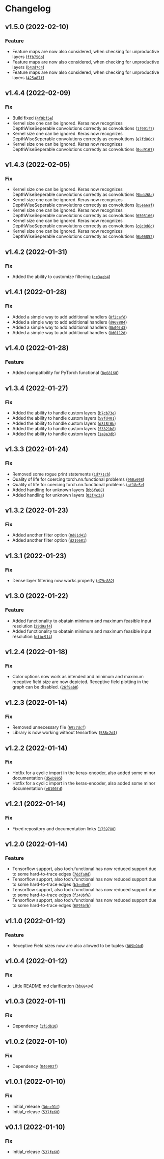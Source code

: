 # Changelog

<!--next-version-placeholder-->

## v1.5.0 (2022-02-10)
### Feature
* Feature maps are now also considered, when checking for unproductive layers ([`ffb756b`](https://github.com/MLRichter/receptive_field_analysis_toolbox/commit/ffb756bbc2f6233482d072abbe433f13aef1ea0f))
* Feature maps are now also considered, when checking for unproductive layers ([`b43d7c4`](https://github.com/MLRichter/receptive_field_analysis_toolbox/commit/b43d7c4bcc593b094c71e3ee1a921f2a9f0523a6))
* Feature maps are now also considered, when checking for unproductive layers ([`425a87f`](https://github.com/MLRichter/receptive_field_analysis_toolbox/commit/425a87fd02f3541dee345daa61016af51d87f18a))

## v1.4.4 (2022-02-09)
### Fix
* Build fixed ([`4f9bf5e`](https://github.com/MLRichter/receptive_field_analysis_toolbox/commit/4f9bf5e7ef260a6271bfbf7e3d057712b6eecd61))
* Kernel size one can be ignored. Keras now recognizes DepthWiseSeperable convolutions correctly as convolutions ([`1f901f7`](https://github.com/MLRichter/receptive_field_analysis_toolbox/commit/1f901f7ea179fd2df5d8509b286d8784a03914e7))
* Kernel size one can be ignored. Keras now recognizes DepthWiseSeperable convolutions correctly as convolutions ([`e7fd86d`](https://github.com/MLRichter/receptive_field_analysis_toolbox/commit/e7fd86d8424bb1e80db8049cbb6a9cda106813e3))
* Kernel size one can be ignored. Keras now recognizes DepthWiseSeperable convolutions correctly as convolutions ([`0cd9167`](https://github.com/MLRichter/receptive_field_analysis_toolbox/commit/0cd91671490970987e90b4c70ea5d15499c18968))

## v1.4.3 (2022-02-05)
### Fix
* Kernel size one can be ignored. Keras now recognizes DepthWiseSeperable convolutions correctly as convolutions ([`9bd498a`](https://github.com/MLRichter/receptive_field_analysis_toolbox/commit/9bd498a14a5834f951ad8746f9e783512b4cb61a))
* Kernel size one can be ignored. Keras now recognizes DepthWiseSeperable convolutions correctly as convolutions ([`b5ea6af`](https://github.com/MLRichter/receptive_field_analysis_toolbox/commit/b5ea6afe235db5512616237909cabcd221c38666))
* Kernel size one can be ignored. Keras now recognizes DepthWiseSeperable convolutions correctly as convolutions ([`6505166`](https://github.com/MLRichter/receptive_field_analysis_toolbox/commit/6505166f5283ce5e053df6a00b8b1e9c3e367b17))
* Kernel size one can be ignored. Keras now recognizes DepthWiseSeperable convolutions correctly as convolutions ([`c8c0d6d`](https://github.com/MLRichter/receptive_field_analysis_toolbox/commit/c8c0d6d2403c3e0a046d27a7f3fe0b96c90fc6f1))
* Kernel size one can be ignored. Keras now recognizes DepthWiseSeperable convolutions correctly as convolutions ([`6b06852`](https://github.com/MLRichter/receptive_field_analysis_toolbox/commit/6b068522e2b23d7110ac1e886bcd441a7baf4fbd))

## v1.4.2 (2022-01-31)
### Fix
* Added the ability to customize filtering ([`ce3aeb4`](https://github.com/MLRichter/receptive_field_analysis_toolbox/commit/ce3aeb4c00c0abef3277f9b5839163874d355778))

## v1.4.1 (2022-01-28)
### Fix
* Added a simple way to add additional handlers ([`8f2cefd`](https://github.com/MLRichter/receptive_field_analysis_toolbox/commit/8f2cefdb4fde7f4d18e601de91516e852b7c8885))
* Added a simple way to add additional handlers ([`d968884`](https://github.com/MLRichter/receptive_field_analysis_toolbox/commit/d968884c922106fdb9ff143acdd1cc7b04e55b69))
* Added a simple way to add additional handlers ([`8b09f43`](https://github.com/MLRichter/receptive_field_analysis_toolbox/commit/8b09f43dbf6b79e7f2f41df3614686caed45e015))
* Added a simple way to add additional handlers ([`8d0112d`](https://github.com/MLRichter/receptive_field_analysis_toolbox/commit/8d0112d362cf3719adf6022c95b2cfe4a336f9c0))

## v1.4.0 (2022-01-28)
### Feature
* Added compatibility for PyTorch functional ([`8e68160`](https://github.com/MLRichter/receptive_field_analysis_toolbox/commit/8e68160824baa3ec6f9052c2135038424d4b9230))

## v1.3.4 (2022-01-27)
### Fix
* Added the ability to handle custom layers ([`b7cb73e`](https://github.com/MLRichter/receptive_field_analysis_toolbox/commit/b7cb73e1b30d8a78dd720ab6391f2341322957f2))
* Added the ability to handle custom layers ([`58fd401`](https://github.com/MLRichter/receptive_field_analysis_toolbox/commit/58fd4014dcd074aab78d72223a4bcfd36517cf73))
* Added the ability to handle custom layers ([`d8f8f6b`](https://github.com/MLRichter/receptive_field_analysis_toolbox/commit/d8f8f6b1449920fede9245a9da976dc9bd450deb))
* Added the ability to handle custom layers ([`f3321b8`](https://github.com/MLRichter/receptive_field_analysis_toolbox/commit/f3321b8aa54789dbe329995798fbfe31c123f1b4))
* Added the ability to handle custom layers ([`1a8a3db`](https://github.com/MLRichter/receptive_field_analysis_toolbox/commit/1a8a3dbb5f4c452e6831bf038b5e6f6d9b1bdf9e))

## v1.3.3 (2022-01-24)
### Fix
* Removed some rogue print statements ([`1d771cb`](https://github.com/MLRichter/receptive_field_analysis_toolbox/commit/1d771cb07162f889f1921e98e22ae90d05556360))
* Quality of life for coercing torch.nn.functional problems ([`950a698`](https://github.com/MLRichter/receptive_field_analysis_toolbox/commit/950a698276377a2431ec14e192fbc2c60efd5210))
* Quality of life for coercing torch.nn.functional problems ([`af18e5e`](https://github.com/MLRichter/receptive_field_analysis_toolbox/commit/af18e5e2f3ae7394297293ee3fbf5fffed4a17bb))
* Added handling for unknown layers ([`bb6fe08`](https://github.com/MLRichter/receptive_field_analysis_toolbox/commit/bb6fe085c68df1f3d08ae5fff07a650f97230f22))
* Added handling for unknown layers ([`03f4c3a`](https://github.com/MLRichter/receptive_field_analysis_toolbox/commit/03f4c3a7cfd492e928f8ded8fcace5300eb74c62))

## v1.3.2 (2022-01-23)
### Fix
* Added another filter option ([`8d81d41`](https://github.com/MLRichter/receptive_field_analysis_toolbox/commit/8d81d417b4b661a9d576783ec8dd73bc244f0edd))
* Added another filter option ([`d216681`](https://github.com/MLRichter/receptive_field_analysis_toolbox/commit/d216681ee8a40a3a66db34141efb6c201d7c645f))

## v1.3.1 (2022-01-23)
### Fix
* Dense layer filtering now works properly ([`d79c882`](https://github.com/MLRichter/receptive_field_analysis_toolbox/commit/d79c8821e97f6a1b5f229e0ae9c308224d306c78))

## v1.3.0 (2022-01-22)
### Feature
* Added functionality to obatain minimum and maximum feasible input resolution ([`29d9af4`](https://github.com/MLRichter/receptive_field_analysis_toolbox/commit/29d9af4a5fb236d01daa5309daf00e531f3291b2))
* Added functionality to obatain minimum and maximum feasible input resolution ([`dfbc914`](https://github.com/MLRichter/receptive_field_analysis_toolbox/commit/dfbc914c2d01daf582409f4b27fccb5a4acfbe51))

## v1.2.4 (2022-01-18)
### Fix
* Color options now work as intended and minimum and maximum receptive field size are now depicted. Receptive field plotting in the graph can be disabled. ([`26f9ab8`](https://github.com/MLRichter/receptive_field_analysis_toolbox/commit/26f9ab8f17683cfda49127ae46ecef4826ba6b23))

## v1.2.3 (2022-01-14)
### Fix
* Removed unnecessary file ([`6957dcf`](https://github.com/MLRichter/receptive_field_analysis_toolbox/commit/6957dcfae045e6e6e6011c34429912013aa2706b))
* Library is now working without tensorflow ([`588c2d1`](https://github.com/MLRichter/receptive_field_analysis_toolbox/commit/588c2d18a9c57f0a09d9e157d96a76aa8adb6389))

## v1.2.2 (2022-01-14)
### Fix
* Hotfix for a cyclic import in the keras-encoder, also added some minor documentation ([`d5eb995`](https://github.com/MLRichter/receptive_field_analysis_toolbox/commit/d5eb995f6c25c28ee189a106bde2121896eaf16b))
* Hotfix for a cyclic import in the keras-encoder, also added some minor documentation ([`e8100fd`](https://github.com/MLRichter/receptive_field_analysis_toolbox/commit/e8100fd927975d825793060b6810fdfaf4df2891))

## v1.2.1 (2022-01-14)
### Fix
* Fixed repository and documentation links ([`1759780`](https://github.com/MLRichter/receptive_field_analysis_toolbox/commit/175978062acc536328ef59ab5f9d21a99828f3eb))

## v1.2.0 (2022-01-14)
### Feature
* Tensorflow support, also toch.functional has now reduced support due to some hard-to-trace edges ([`7ddfa0d`](https://github.com/MLRichter/receptive_field_analysis_toolbox/commit/7ddfa0d83212ef5b0936ec93f13ade1e2518cb3c))
* Tensorflow support, also toch.functional has now reduced support due to some hard-to-trace edges ([`b3ed0e0`](https://github.com/MLRichter/receptive_field_analysis_toolbox/commit/b3ed0e0e2b5baf6dff25c6176bb35ed40fab74cc))
* Tensorflow support, also toch.functional has now reduced support due to some hard-to-trace edges ([`f340bf6`](https://github.com/MLRichter/receptive_field_analysis_toolbox/commit/f340bf660a39a8eb31d2a9a2a3d897eb1d4b5677))
* Tensorflow support, also toch.functional has now reduced support due to some hard-to-trace edges ([`6895bfb`](https://github.com/MLRichter/receptive_field_analysis_toolbox/commit/6895bfb4d6453ddacb7fb00cac300943885c1fe3))

## v1.1.0 (2022-01-12)
### Feature
* Receptive Field sizes now are also allowed to be tuples ([`809b9bd`](https://github.com/MLRichter/receptive_field_analysis_toolbox/commit/809b9bda9455726f41ca6351e68474a3e900cee8))

## v1.0.4 (2022-01-12)
### Fix
* Little README.md clarification ([`bb68404`](https://github.com/MLRichter/receptive_field_analysis_toolbox/commit/bb68404d3998629157fdf1dc7b02c449603f09dd))

## v1.0.3 (2022-01-11)
### Fix
* Dependency ([`1f5db10`](https://github.com/MLRichter/receptive_field_analysis_toolbox/commit/1f5db1059f306ab45babe583649a1a24e85749ff))

## v1.0.2 (2022-01-10)
### Fix
* Dependency ([`046903f`](https://github.com/MLRichter/receptive_field_analysis_toolbox/commit/046903ff40052f48dde981f56ecc7961f1f5f76c))

## v1.0.1 (2022-01-10)
### Fix
* Initial_release ([`3dec91f`](https://github.com/MLRichter/receptive_field_analysis_toolbox/commit/3dec91f04683a0389442adc2bf5bbe8cc709783b))
* Initial_release ([`537fe60`](https://github.com/MLRichter/receptive_field_analysis_toolbox/commit/537fe6067940b5fb4121c5286076243e4ac482cf))

## v0.1.1 (2022-01-10)
### Fix
* Initial_release ([`537fe60`](https://github.com/MLRichter/receptive_field_analysis_toolbox/commit/537fe6067940b5fb4121c5286076243e4ac482cf))
